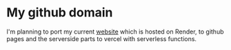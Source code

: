 # My github domain

I'm planning to port my current [website](https://pearnet.onrender.com/) which is hosted on Render, to github pages and the serverside parts to vercel with serverless functions.
